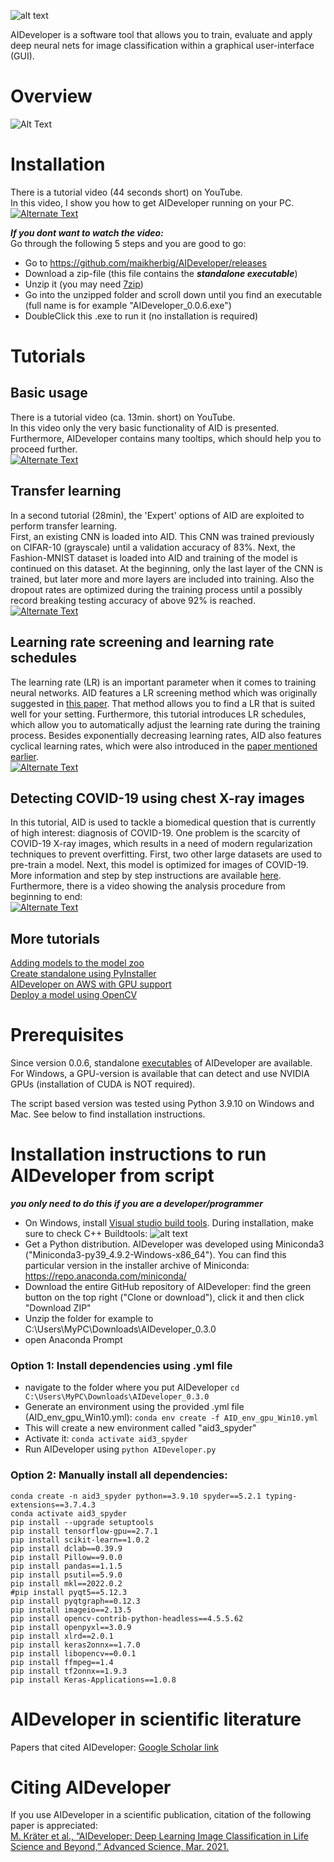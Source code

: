 
![alt text](art/main_icon_simple_04_text2.png "AIDeveloper Logo with Text")  

AIDeveloper is a software tool that allows you to train, evaluate and apply deep neural nets 
for image classification within a graphical user-interface (GUI).  

# Overview  
![Alt Text](art/Intro-v07.gif)
# Installation  
There is a tutorial video (44 seconds short) on YouTube.  
In this video, I show you how to get AIDeveloper running on your PC.  
[![Alternate Text](/art/Youtube_Link_Tutorial0_v01.png)](https://youtu.be/s5Kby9UuzL4 "AIDeveloper Tutorial 0")  

  
**_If you dont want to watch the video:_**   
Go through the following 5 steps and you are good to go:    
* Go to https://github.com/maikherbig/AIDeveloper/releases
* Download a zip-file (this file contains the **_standalone executable_**)   
* Unzip it (you may need [7zip](https://www.7-zip.org/download.html))
* Go into the unzipped folder and scroll down until you find an executable (full name is for example "AIDeveloper_0.0.6.exe")  
* DoubleClick this .exe to run it (no installation is required) 

# Tutorials  
## Basic usage  
There is a tutorial video (ca. 13min. short) on YouTube.  
In this video only the very basic functionality of AID is presented. Furthermore, AIDeveloper contains many tooltips, which should help you to proceed further.  
[![Alternate Text](art/Youtube_Link_Tutorial1_v04.png)](https://youtu.be/dvFiSRnwoto "AIDeveloper Tutorial 1")
  
  
## Transfer learning  
In a second tutorial (28min), the 'Expert' options of AID are exploited to perform transfer learning.  
First, an existing CNN is loaded into AID. This CNN was trained previously on CIFAR-10 (grayscale) until a validation accuracy of 83%. Next, the Fashion-MNIST dataset is loaded into AID and training of the model is continued on this dataset. At the beginning, only the last layer of the CNN is trained, but later more and more layers are included into training. Also the dropout rates are optimized during the training process until a possibly record breaking testing accuracy of above 92% is reached.  
[![Alternate Text](art/Youtube_Link_Tutorial2_v04.png)](https://youtu.be/NWhv4PF0C4g "AIDeveloper Tutorial 2")
  
  
## Learning rate screening and learning rate schedules  
The learning rate (LR) is an important parameter when it comes to training neural networks. AID features a LR screening method which was originally suggested in
[this paper](https://arxiv.org/abs/1506.01186). That method allows you to find a LR that is suited well for your setting. Furthermore, this tutorial introduces LR schedules, which allow you to automatically adjust the learning rate during the training process. Besides exponentially decreasing learning rates, AID also features cyclical learning rates, which were also introduced in the [paper mentioned earlier](https://arxiv.org/abs/1506.01186).     
[![Alternate Text](art/Youtube_Link_Tutorial_LR_schedules.png)](https://youtu.be/cQSFFURAtPc "AIDeveloper Learning rate schedules and learning rate screening")  
  
  
## Detecting COVID-19 using chest X-ray images  
In this tutorial, AID is used to tackle a biomedical question that is currently of high interest: diagnosis of COVID-19. One problem is the scarcity of COVID-19 X-ray images, which results in a need of modern regularization techniques to prevent overfitting. First, two other large datasets are used to pre-train a model. Next, this model is optimized for images of COVID-19.
More information and step by step instructions are available [here](https://github.com/maikherbig/AIDeveloper/tree/master/Tutorial%205%20COVID-19%20Chest%20X-ray%20images).  
Furthermore, there is a video showing the analysis procedure from beginning to end:  
[![Alternate Text](art/Youtube_Link_Tutorial5_v03.png)](https://www.youtube.com/watch?v=KRDJBJD7CsA "AIDeveloper Tutorial 5")
  
  
## More tutorials  
[Adding models to the model zoo](https://www.youtube.com/watch?v=XboH-YsG6LA&t)  
[Create standalone using PyInstaller](https://figshare.com/articles/Krater_et_al_2020_Data_zip/9902636)  
[AIDeveloper on AWS with GPU support](https://www.youtube.com/watch?v=C3pMNAg68XQ&t)  
[Deploy a model using OpenCV](https://github.com/maikherbig/AIDeveloper/tree/master/Tutorial%20Deploy%20to%20OpenCV%20dnn)  

# Prerequisites  
Since version 0.0.6, standalone [executables](https://github.com/maikherbig/AIDeveloper/releases) of AIDeveloper are available. For Windows, a GPU-version is available that can detect and use NVIDIA GPUs (installation of CUDA is NOT required).

The script based version was tested using Python 3.9.10 on Windows and Mac. See below to find installation instructions.

# Installation instructions to run AIDeveloper from script
**_you only need to do this if you are a developer/programmer_**
* On Windows, install [Visual studio build tools](https://visualstudio.microsoft.com/visual-cpp-build-tools/). During installation, make sure to check C++ Buildtools:
![alt text](https://github.com/maikherbig/AIDeveloper/blob/master/art/VS_Build_Tools.png "Installation of VS Build tools")
* Get a Python distribution. AIDeveloper was developed using Miniconda3 ("Miniconda3-py39_4.9.2-Windows-x86_64"). You can find this particular version in the installer archive of Miniconda: https://repo.anaconda.com/miniconda/
* Download the entire GitHub repository of AIDeveloper: find the green button on the top right ("Clone or download"), click it and then click "Download ZIP"
* Unzip the folder for example to C:\Users\MyPC\Downloads\AIDeveloper_0.3.0
* open Anaconda Prompt
### Option 1: Install dependencies using .yml file
* navigate to the folder where you put AIDeveloper `cd C:\Users\MyPC\Downloads\AIDeveloper_0.3.0`
* Generate an environment using the provided .yml file (AID_env_gpu_Win10.yml): `conda env create -f AID_env_gpu_Win10.yml`
* This will create a new environment called "aid3_spyder"
* Activate it: `conda activate aid3_spyder`
* Run AIDeveloper using `python AIDeveloper.py`  
### Option 2: Manually install all dependencies:
```
conda create -n aid3_spyder python==3.9.10 spyder==5.2.1 typing-extensions==3.7.4.3
conda activate aid3_spyder
pip install --upgrade setuptools
pip install tensorflow-gpu==2.7.1
pip install scikit-learn==1.0.2
pip install dclab==0.39.9
pip install Pillow==9.0.0
pip install pandas==1.1.5
pip install psutil==5.9.0
pip install mkl==2022.0.2
#pip install pyqt5==5.12.3
pip install pyqtgraph==0.12.3
pip install imageio==2.13.5
pip install opencv-contrib-python-headless==4.5.5.62
pip install openpyxl==3.0.9
pip install xlrd==2.0.1
pip install keras2onnx==1.7.0
pip install libopencv==0.0.1
pip install ffmpeg==1.4
pip install tf2onnx==1.9.3
pip install Keras-Applications==1.0.8
```
# AIDeveloper in scientific literature  
Papers that cited AIDeveloper: [Google Scholar link](https://scholar.google.com/scholar?cites=14629994715068103456&as_sdt=2005&sciodt=0,5&hl=en) 
# Citing AIDeveloper  
If you use AIDeveloper in a scientific publication, citation of the following paper is appreciated:  
[M. Kräter et al., “AIDeveloper: Deep Learning Image Classification in Life Science and Beyond,” Advanced Science, Mar. 2021.](https://onlinelibrary.wiley.com/doi/10.1002/advs.202003743)  
